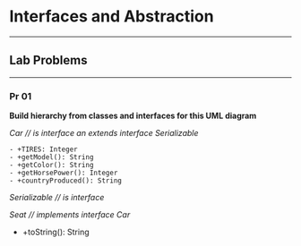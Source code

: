 # **Interfaces and Abstraction**
--------------------------------


## **Lab Problems**
-------------------


### **Pr 01**

__Build hierarchy from classes and interfaces for this UML diagram__

_Car_ *// is interface an extends interface Serializable*
```
- +TIRES: Integer
- +getModel(): String
- +getColor(): String
- +getHorsePower(): Integer
- +countryProduced(): String
```

_Serializable_ *// is interface*

_Seat_ *// implements interface Car*
- +toString(): String
